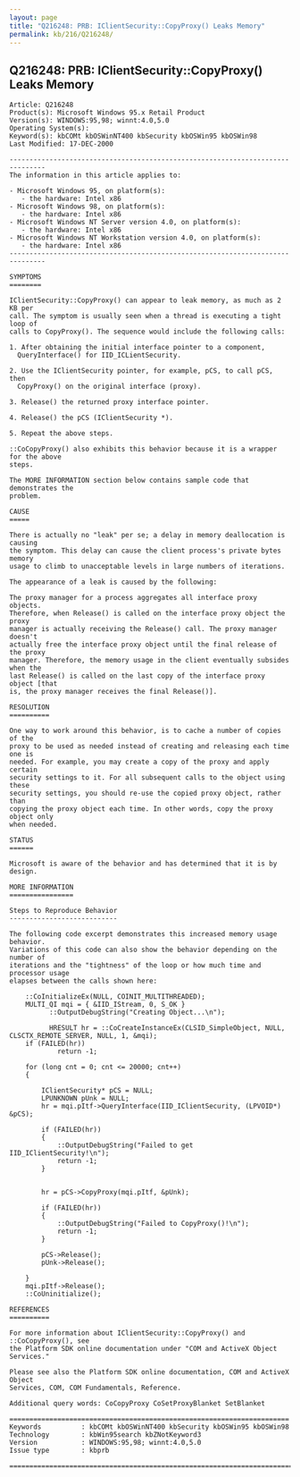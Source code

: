 ```yaml
---
layout: page
title: "Q216248: PRB: IClientSecurity::CopyProxy() Leaks Memory"
permalink: kb/216/Q216248/
---
```


## Q216248: PRB: IClientSecurity::CopyProxy() Leaks Memory

	Article: Q216248
	Product(s): Microsoft Windows 95.x Retail Product
	Version(s): WINDOWS:95,98; winnt:4.0,5.0
	Operating System(s): 
	Keyword(s): kbCOMt kbOSWinNT400 kbSecurity kbOSWin95 kbOSWin98
	Last Modified: 17-DEC-2000
	
	-------------------------------------------------------------------------------
	The information in this article applies to:
	
	- Microsoft Windows 95, on platform(s):
	   - the hardware: Intel x86 
	- Microsoft Windows 98, on platform(s):
	   - the hardware: Intel x86 
	- Microsoft Windows NT Server version 4.0, on platform(s):
	   - the hardware: Intel x86 
	- Microsoft Windows NT Workstation version 4.0, on platform(s):
	   - the hardware: Intel x86 
	-------------------------------------------------------------------------------
	
	SYMPTOMS
	========
	
	IClientSecurity::CopyProxy() can appear to leak memory, as much as 2 KB per
	call. The symptom is usually seen when a thread is executing a tight loop of
	calls to CopyProxy(). The sequence would include the following calls:
	
	1. After obtaining the initial interface pointer to a component,
	  QueryInterface() for IID_ICLientSecurity.
	
	2. Use the IClientSecurity pointer, for example, pCS, to call pCS, then
	  CopyProxy() on the original interface (proxy).
	
	3. Release() the returned proxy interface pointer.
	
	4. Release() the pCS (IClientSecurity *).
	
	5. Repeat the above steps.
	
	::CoCopyProxy() also exhibits this behavior because it is a wrapper for the above
	steps.
	
	The MORE INFORMATION section below contains sample code that demonstrates the
	problem.
	
	CAUSE
	=====
	
	There is actually no "leak" per se; a delay in memory deallocation is causing
	the symptom. This delay can cause the client process's private bytes memory
	usage to climb to unacceptable levels in large numbers of iterations.
	
	The appearance of a leak is caused by the following:
	
	The proxy manager for a process aggregates all interface proxy objects.
	Therefore, when Release() is called on the interface proxy object the proxy
	manager is actually receiving the Release() call. The proxy manager doesn't
	actually free the interface proxy object until the final release of the proxy
	manager. Therefore, the memory usage in the client eventually subsides when the
	last Release() is called on the last copy of the interface proxy object [that
	is, the proxy manager receives the final Release()].
	
	RESOLUTION
	==========
	
	One way to work around this behavior, is to cache a number of copies of the
	proxy to be used as needed instead of creating and releasing each time one is
	needed. For example, you may create a copy of the proxy and apply certain
	security settings to it. For all subsequent calls to the object using these
	security settings, you should re-use the copied proxy object, rather than
	copying the proxy object each time. In other words, copy the proxy object only
	when needed.
	
	STATUS
	======
	
	Microsoft is aware of the behavior and has determined that it is by design.
	
	MORE INFORMATION
	================
	
	Steps to Reproduce Behavior
	---------------------------
	
	The following code excerpt demonstrates this increased memory usage behavior.
	Variations of this code can also show the behavior depending on the number of
	iterations and the "tightness" of the loop or how much time and processor usage
	elapses between the calls shown here:
	
	  	::CoInitializeEx(NULL, COINIT_MULTITHREADED);
	  	MULTI_QI mqi = { &IID_IStream, 0, S_OK }
	          ::OutputDebugString("Creating Object...\n"); 
	
	          HRESULT hr = ::CoCreateInstanceEx(CLSID_SimpleObject, NULL, CLSCTX_REMOTE_SERVER, NULL, 1, &mqi);
	  	if (FAILED(hr))
	  			return -1;
	
	  	for (long cnt = 0; cnt <= 20000; cnt++)
	  	{
	
	  		IClientSecurity* pCS = NULL;
	  		LPUNKNOWN pUnk = NULL;
	  		hr = mqi.pItf->QueryInterface(IID_IClientSecurity, (LPVOID*) &pCS);
	  		
	  		if (FAILED(hr))
	  		{
	  			::OutputDebugString("Failed to get IID_IClientSecurity!\n");
	  			return -1;
	  		}
	
	  		
	  		hr = pCS->CopyProxy(mqi.pItf, &pUnk);
	
	  		if (FAILED(hr))
	  		{
	  			::OutputDebugString("Failed to CopyProxy()!\n");
	  			return -1;
	  		}
	
	  		pCS->Release();
	  		pUnk->Release();
	
	  	}
	  	mqi.pItf->Release();
	  	::CoUninitialize();
	
	REFERENCES
	==========
	
	For more information about IClientSecurity::CopyProxy() and ::CoCopyProxy(), see
	the Platform SDK online documentation under "COM and ActiveX Object Services."
	
	Please see also the Platform SDK online documentation, COM and ActiveX Object
	Services, COM, COM Fundamentals, Reference.
	
	Additional query words: CoCopyProxy CoSetProxyBlanket SetBlanket
	
	======================================================================
	Keywords          : kbCOMt kbOSWinNT400 kbSecurity kbOSWin95 kbOSWin98 
	Technology        : kbWin95search kbZNotKeyword3
	Version           : WINDOWS:95,98; winnt:4.0,5.0
	Issue type        : kbprb
	
	=============================================================================
	
